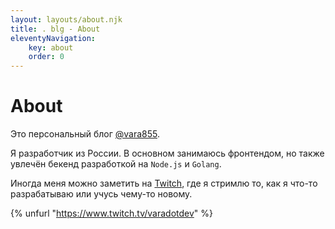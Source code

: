 ```yaml
---
layout: layouts/about.njk
title: . blg - About
eleventyNavigation:
    key: about
    order: 0
---
```


# About

Это персональный блог [@vara855](https://github.com/vara855).

Я разработчик из России. В основном занимаюсь фронтендом, но также увлечён бекенд разработкой на `Node.js` и `Golang`.

Иногда меня можно заметить на [Twitch](https://www.twitch.tv/varadotdev), где я стримлю то, как я что-то разрабатываю или учусь чему-то новому.

{% unfurl "https://www.twitch.tv/varadotdev" %}